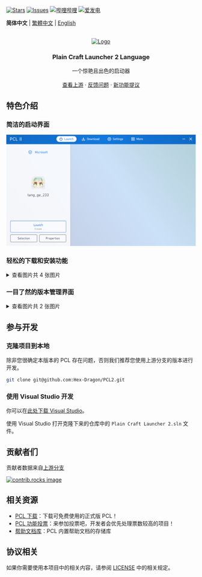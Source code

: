 [![Stars](https://img.shields.io/github/stars/Hex-Dragon/PCL2?style=flat&logo=data:image/svg%2bxml;base64,PHN2ZyB4bWxucz0iaHR0cDovL3d3dy53My5vcmcvMjAwMC9zdmciIHZlcnNpb249IjEiIHdpZHRoPSIxNiIgaGVpZ2h0PSIxNiI+PHBhdGggZD0iTTggLjI1YS43NS43NSAwIDAgMSAuNjczLjQxOGwxLjg4MiAzLjgxNSA0LjIxLjYxMmEuNzUuNzUgMCAwIDEgLjQxNiAxLjI3OWwtMy4wNDYgMi45Ny43MTkgNC4xOTJhLjc1MS43NTEgMCAwIDEtMS4wODguNzkxTDggMTIuMzQ3bC0zLjc2NiAxLjk4YS43NS43NSAwIDAgMS0xLjA4OC0uNzlsLjcyLTQuMTk0TC44MTggNi4zNzRhLjc1Ljc1IDAgMCAxIC40MTYtMS4yOGw0LjIxLS42MTFMNy4zMjcuNjY4QS43NS43NSAwIDAgMSA4IC4yNVoiIGZpbGw9IiNlYWM1NGYiLz48L3N2Zz4=&logoSize=auto&label=Stars&labelColor=444444&color=eac54f)](https://github.com/Hex-Dragon/PCL2/)
[![Issues](https://img.shields.io/github/issues/Hex-Dragon/PCL2?style=flat&label=Issues&labelColor=444444&color=1F883D)](https://github.com/Hex-Dragon/PCL2/issues)
[![哔哩哔哩](https://img.shields.io/badge/动态-BiliBili-00A4DB?style=flat&labelColor=444444&logoSize=auto)](https://space.bilibili.com/11343203/dynamic)
[![爱发电](https://img.shields.io/badge/赞助-爱发电-946ce6?style=flat&labelColor=444444&logoSize=auto)](https://afdian.com/@LTCat)

**简体中文** | [繁體中文](README-zh_TW.md) | [English](README-en_US.md)

<!-- PROJECT LOGO -->
<br />
<div align="center">
  <a href="https://github.com/PCL-Community/PCL2-Language">
    <img src="Plain Craft Launcher 2\Images\icon.ico" alt="Logo" width="80" height="80">
  </a>

  <h3 align="center">Plain Craft Launcher 2 Language</h3>

  <p align="center">
    一个惊艳且出色的启动器
    <br />
    <br />
    <a href="https://github.com/Hex-Dragon/PCL2">查看上游</a>
    &middot;
    <a href="https://github.com/PCL-Community/PCL2-Language/issues/">反馈问题</a>
    &middot;
    <a href="https://github.com/Hex-Dragon/PCL2/issues/">新功能提议</a>
  </p>
</div>

## 特色介绍

### 简洁的启动界面

![image](/docs/images/PCL-Homepage.png)

### 轻松的下载和安装功能

<details>

<summary>查看图片共 4 张图片</summary>

![image](/docs/images/PCL-InstallPage.png)

![image](/docs/images/PCL-DownloadModPage.png)

![image](/docs/images/PCL-DownloadModpackPage.png)

![image](/docs/images/PCL-DownloadManagerPage.png)

</details>

### 一目了然的版本管理界面

<details>

<summary>查看图片共 2 张图片</summary>

![image](/docs/images/PCL-InstanceManagePage.png)

![image](/docs/images/PCL-InstanceModsManage.png)

</details>

## 参与开发

### 克隆项目到本地

除非您很确定本版本的 PCL 存在问题，否则我们推荐您使用上游分支的版本进行开发。

```bash
git clone git@github.com:Hex-Dragon/PCL2.git
```

### 使用 Visual Studio 开发

你可以在[此处下载 Visual Studio](https://visualstudio.microsoft.com/)。

使用 Visual Studio 打开克隆下来的仓库中的 `Plain Craft Launcher 2.sln` 文件。

## 贡献者们

贡献者数据来自[上游分支](https://github.com/Hex-Dragon/PCL2)

<a href="https://github.com/Hex-Dragon/PCL2/graphs/contributors">
  <img src="https://contrib.rocks/image?repo=Hex-Dragon/PCL2" alt="contrib.rocks image" />
</a>

## 相关资源

- [PCL 下载](https://afdian.com/p/0164034c016c11ebafcb52540025c377)：下载可免费使用的正式版 PCL！
- [PCL 功能投票](https://github.com/Hex-Dragon/PCL2/discussions/2)：来参加投票吧，开发者会优先处理票数较高的项目！
- [帮助文档库](https://github.com/LTCatt/PCL2Help)：PCL 内置帮助文档的存储库

## 协议相关

如果你需要使用本项目中的相关内容，请参阅 <a href="/LICENCE">LICENSE</a> 中的相关规定。